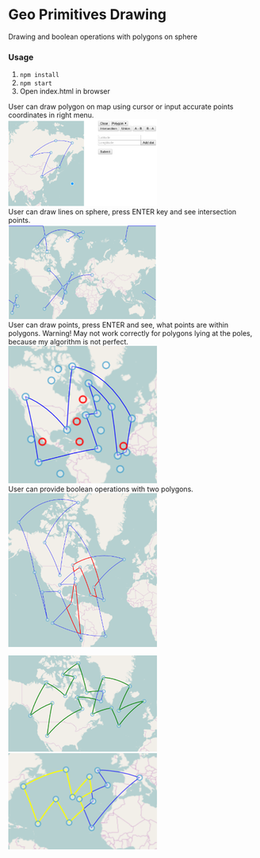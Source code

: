 # Geo Primitives Drawing

Drawing and boolean operations with polygons on sphere

### Usage
1. ```npm install```
2. ```npm start```
3. Open index.html in browser

User can draw polygon on map using cursor or input accurate points coordinates in right menu.  
<img src="screenshots/s1.png" width="300"/>  
User can draw lines on sphere, press ENTER key and see intersection points.  
<img src="screenshots/s2.png" width="300"/>   
User can draw points, press ENTER and see, what points are within polygons. Warning! May not work correctly for polygons lying at the poles, because my algorithm is not perfect.  
<img src="screenshots/s3.png" width="300"/>    
User can provide boolean operations with two polygons.  
<img src="screenshots/s4.png" width="300"/>   
  
<img src="screenshots/s5.png" width="300"/>   
  
<img src="screenshots/s6.png" width="300"/>  
